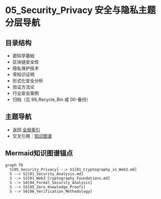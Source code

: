 # 05_Security_Privacy 安全与隐私主题分层导航

## 目录结构

- 密码学基础
- 区块链安全性
- 隐私保护技术
- 零知识证明
- 形式化安全分析
- 验证方法论
- 行业安全案例
- 归档（见 99_Recycle_Bin 或 00-备份）

## 主题导航

- 返回 [全局索引](../00_Index_and_Classification.md)
- 交叉引用：[知识图谱](../00_Knowledge_Graph.md)

## Mermaid知识图谱锚点

```mermaid
graph TD
  S[05_Security_Privacy] --> S1[01_Cryptography_in_Web3.md]
  S --> S2[01_Security_Analysis.md]
  S --> S3[01_Web3_Cryptography_Foundations.md]
  S --> S4[04_Formal_Security_Analysis]
  S --> S5[05_Zero_Knowledge_Proofs]
  S --> S6[06_Verification_Methodology]
```
